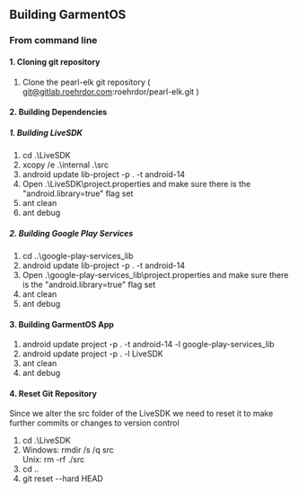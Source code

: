 ## Building GarmentOS 
### From command line
#### 1. Cloning git repository
1. Clone the pearl-elk git repository ( git@gitlab.roehrdor.com:roehrdor/pearl-elk.git )

#### 2. Building Dependencies
##### 1. Building LiveSDK
1. cd .\LiveSDK
2. xcopy /e .\internal .\src
3. android update lib-project -p . -t android-14
4. Open .\LiveSDK\project.properties and make sure there is the "android.library=true" flag set
5. ant clean
6. ant debug

##### 2. Building Google Play Services
1. cd ..\google-play-services_lib
2. android update lib-project -p . -t android-14
3. Open .\google-play-services_lib\project.properties and make sure there is the "android.library=true" flag set
4. ant clean 
5. ant debug

#### 3. Building GarmentOS App
1. android update project -p . -t android-14 -l google-play-services_lib 
2. android update project -p . -l LiveSDK 
3. ant clean
4. ant debug

#### 4. Reset Git Repository
Since we alter the src folder of the LiveSDK we need to reset it to make further commits or changes to version control    

1. cd .\LiveSDK
2. Windows: rmdir /s /q src     
   Unix: rm -rf ./src
3. cd ..
4. git reset --hard HEAD